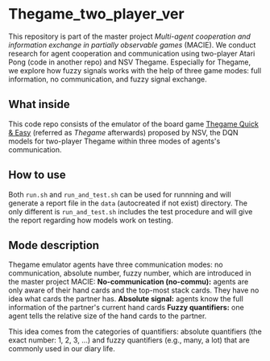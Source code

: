 # Thegame_two_player_ver
This repository is part of the master project *Multi-agent cooperation and information exchange in partially observable games* (MACIE). We conduct research for agent cooperation and communication using two-player Atari Pong (code in another repo) and NSV Thegame. Especially for Thegame, we explore how fuzzy signals works with the help of three game modes: full information, no communication, and fuzzy signal exchange.

## What inside
This code repo consists of the emulator of the board game [Thegame Quick & Easy](https://nsv-games.com/the-game-quick-easy/) (referred as *Thegame* afterwards) proposed by NSV, the DQN models for two-player Thegame within three modes of agents's communication. 

## How to use
Both `run.sh` and `run_and_test.sh` can be used for runnning and will generate a report file in the `data` (autocreated if not exist) directory. The only different is `run_and_test.sh` includes the test procedure and will give the report regarding how models work on testing.

## Mode description
Thegame emulator agents have three communication modes: no communication, absolute number, fuzzy number, which are introduced in the master project MACIE: 
**No-communication (no-commu):** agents are only aware of their hand cards and the top-most stack cards. They have no idea what cards the partner has. 
**Absolute signal:** agents know the full information of the partner's current hand cards
**Fuzzy quantifiers:** one agent tells the relative size of the hand cards to the partner.

This idea comes from the categories of quantifiers: absolute quantifiers (the exact number: 1, 2, 3, ...) and fuzzy quantifiers (e.g., many, a lot) that are commonly used in our diary life. 
